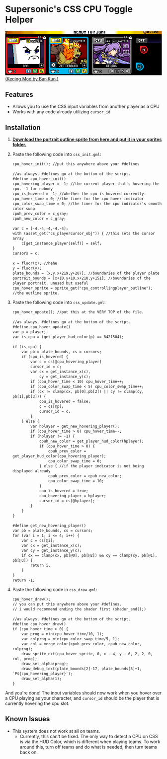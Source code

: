 # Supersonic's CSS CPU Toggle Helper

![using the toggle helper to set Keqing's toggles.](img/keqing-demo.gif)
[(Keqing Mod by Bar-Kun.)](https://steamcommunity.com/sharedfiles/filedetails/?id=2786885695)

## Features

- Allows you to use the CSS input variables from another player as a CPU
- Works with any code already utilizing `cursor_id`

## Installation

1. [**Download the portrait outline sprite from here and put it in your sprites folder.**](https://drive.google.com/uc?export=download&id=1xgI92GjiiGxiPSzHy8KAxSSK38wREcBD)

2. Paste the following code into `css_init.gml`:

    ```gml
    cpu_hover_init(); //put this anywhere above your #defines

    //as always, #defines go at the bottom of the script.
    #define cpu_hover_init()
    cpu_hovering_player = -1; //the current player that's hovering the cpu. -1 for nobody
    cpu_is_hovered = -1; //whether the cpu is hovered currently.
    cpu_hover_time = 0; //the timer for the cpu hover indicator
    cpu_color_swap_time = 0; //the timer for the cpu indicator's smooth color swap
    cpuh_prev_color = c_gray;
    cpuh_new_color = c_gray;

    var c = [-4,-4,-4,-4,-4];
    with (asset_get("cs_playercursor_obj")) { //this sets the cursor array
        c[get_instance_player(self)] = self;
    }
    cursors = c;

    x = floor(x); //hehe
    y = floor(y);
    plate_bounds = [x,y,x+219,y+207]; //boundaries of the player plate
    portrait_bounds = [x+10,y+10,x+210,y+151]; //boundaries of the player portrait. unused but useful
    cpu_hover_sprite = sprite_get("cpu_controllingplayer_outline"); //the outline sprite.
    ```

3. Paste the following code into `css_update.gml`:

    ```gml
    cpu_hover_update(); //put this at the VERY TOP of the file.

    //as always, #defines go at the bottom of the script.
    #define cpu_hover_update()
    var p = player;
    var is_cpu = (get_player_hud_color(p) == 8421504);

    if (is_cpu) {
        var pb = plate_bounds, cs = cursors;
        if (cpu_is_hovered) {
            var c = cs[@cpu_hovering_player]
            cursor_id = c;
            var cx = get_instance_x(c),
                cy = get_instance_y(c);
            if (cpu_hover_time < 10) cpu_hover_time++;
            if (cpu_color_swap_time < 5) cpu_color_swap_time++;
            if (cx != clamp(cx, pb[0],pb[2]) || cy != clamp(cy, pb[1],pb[3])) {
                cpu_is_hovered = false;
                c = cs[@p];
                cursor_id = c;
            }
        } else {
            var hplayer = get_new_hovering_player();
            if (cpu_hover_time > 0) cpu_hover_time--;
            if (hplayer != -1) {
                cpuh_new_color = get_player_hud_color(hplayer);
                if (cpu_hover_time > 0) {
                    cpuh_prev_color = get_player_hud_color(cpu_hovering_player);
                    cpu_color_swap_time = 0;
                } else { //if the player indicator is not being displayed already
                    cpuh_prev_color = cpuh_new_color;
                    cpu_color_swap_time = 10;
                }
                cpu_is_hovered = true;
                cpu_hovering_player = hplayer;
                cursor_id = cs[@hplayer];
            }
        }
    }

    #define get_new_hovering_player()
    var pb = plate_bounds, cs = cursors;
    for (var i = 1; i <= 4; i++) {
        var c = cs[@i];
        var cx = get_instance_x(c);
        var cy = get_instance_y(c);
        if cx == clamp(cx, pb[@0], pb[@2]) && cy == clamp(cy, pb[@1], pb[@3]) {
            return i;
        } 
    }
    return -1;
    ```

4. Paste the following code in `css_draw.gml`:

    ```gml
    cpu_hover_draw(); 
    // you can put this anywhere above your #defines.
    // i would recommend ending the shader first (shader_end();)

    //as always, #defines go at the bottom of the script.
    #define cpu_hover_draw()
    if (cpu_hover_time > 0) {
        var prog = min(cpu_hover_time/10, 1);
        var colprog = min(cpu_color_swap_time/5, 1);
        var col = merge_color(cpuh_prev_color, cpuh_new_color, colprog);
        draw_sprite_ext(cpu_hover_sprite, 0, x - 4, y - 6, 2, 2, 0, col, prog);
        draw_set_alpha(prog);
        draw_debug_text(plate_bounds[2]-17, plate_bounds[3]+1, `P${cpu_hovering_player}`);
        draw_set_alpha(1);
    }
    ```

And you're done! The input variables should now work when you hover over a CPU playing as your character, and `cursor_id` should be the player that is currently hovering the cpu slot.

## Known Issues

- This system does not work at all on teams.
  - Currently, this can't be fixed. The only way to detect a CPU on CSS is via the HUD Color, which is different when playing teams. To work around this, turn off teams and do what is needed, then turn teams back on.

